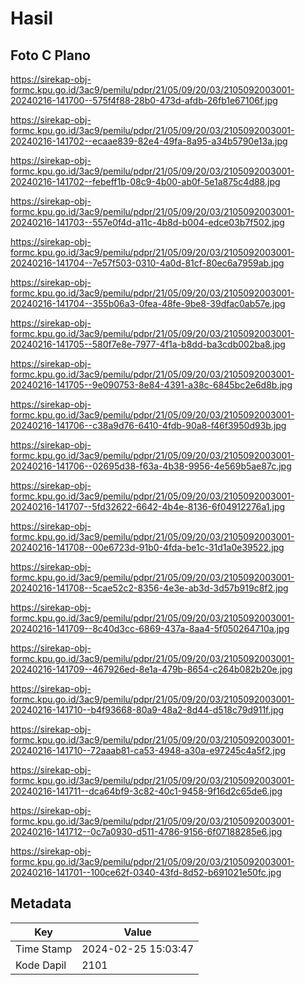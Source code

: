 # Hasil

## Foto C Plano

https://sirekap-obj-formc.kpu.go.id/3ac9/pemilu/pdpr/21/05/09/20/03/2105092003001-20240216-141700--575f4f88-28b0-473d-afdb-26fb1e67106f.jpg

https://sirekap-obj-formc.kpu.go.id/3ac9/pemilu/pdpr/21/05/09/20/03/2105092003001-20240216-141702--ecaae839-82e4-49fa-8a95-a34b5790e13a.jpg

https://sirekap-obj-formc.kpu.go.id/3ac9/pemilu/pdpr/21/05/09/20/03/2105092003001-20240216-141702--febeff1b-08c9-4b00-ab0f-5e1a875c4d88.jpg

https://sirekap-obj-formc.kpu.go.id/3ac9/pemilu/pdpr/21/05/09/20/03/2105092003001-20240216-141703--557e0f4d-a11c-4b8d-b004-edce03b7f502.jpg

https://sirekap-obj-formc.kpu.go.id/3ac9/pemilu/pdpr/21/05/09/20/03/2105092003001-20240216-141704--7e57f503-0310-4a0d-81cf-80ec6a7959ab.jpg

https://sirekap-obj-formc.kpu.go.id/3ac9/pemilu/pdpr/21/05/09/20/03/2105092003001-20240216-141704--355b06a3-0fea-48fe-9be8-39dfac0ab57e.jpg

https://sirekap-obj-formc.kpu.go.id/3ac9/pemilu/pdpr/21/05/09/20/03/2105092003001-20240216-141705--580f7e8e-7977-4f1a-b8dd-ba3cdb002ba8.jpg

https://sirekap-obj-formc.kpu.go.id/3ac9/pemilu/pdpr/21/05/09/20/03/2105092003001-20240216-141705--9e090753-8e84-4391-a38c-6845bc2e6d8b.jpg

https://sirekap-obj-formc.kpu.go.id/3ac9/pemilu/pdpr/21/05/09/20/03/2105092003001-20240216-141706--c38a9d76-6410-4fdb-90a8-f46f3950d93b.jpg

https://sirekap-obj-formc.kpu.go.id/3ac9/pemilu/pdpr/21/05/09/20/03/2105092003001-20240216-141706--02695d38-f63a-4b38-9956-4e569b5ae87c.jpg

https://sirekap-obj-formc.kpu.go.id/3ac9/pemilu/pdpr/21/05/09/20/03/2105092003001-20240216-141707--5fd32622-6642-4b4e-8136-6f04912276a1.jpg

https://sirekap-obj-formc.kpu.go.id/3ac9/pemilu/pdpr/21/05/09/20/03/2105092003001-20240216-141708--00e6723d-91b0-4fda-be1c-31d1a0e39522.jpg

https://sirekap-obj-formc.kpu.go.id/3ac9/pemilu/pdpr/21/05/09/20/03/2105092003001-20240216-141708--5cae52c2-8356-4e3e-ab3d-3d57b919c8f2.jpg

https://sirekap-obj-formc.kpu.go.id/3ac9/pemilu/pdpr/21/05/09/20/03/2105092003001-20240216-141709--8c40d3cc-6869-437a-8aa4-5f050264710a.jpg

https://sirekap-obj-formc.kpu.go.id/3ac9/pemilu/pdpr/21/05/09/20/03/2105092003001-20240216-141709--467926ed-8e1a-479b-8654-c264b082b20e.jpg

https://sirekap-obj-formc.kpu.go.id/3ac9/pemilu/pdpr/21/05/09/20/03/2105092003001-20240216-141710--b4f93668-80a9-48a2-8d44-d518c79d911f.jpg

https://sirekap-obj-formc.kpu.go.id/3ac9/pemilu/pdpr/21/05/09/20/03/2105092003001-20240216-141710--72aaab81-ca53-4948-a30a-e97245c4a5f2.jpg

https://sirekap-obj-formc.kpu.go.id/3ac9/pemilu/pdpr/21/05/09/20/03/2105092003001-20240216-141711--dca64bf9-3c82-40c1-9458-9f16d2c65de6.jpg

https://sirekap-obj-formc.kpu.go.id/3ac9/pemilu/pdpr/21/05/09/20/03/2105092003001-20240216-141712--0c7a0930-d511-4786-9156-6f07188285e6.jpg

https://sirekap-obj-formc.kpu.go.id/3ac9/pemilu/pdpr/21/05/09/20/03/2105092003001-20240216-141701--100ce62f-0340-43fd-8d52-b691021e50fc.jpg


## Metadata

| Key        | Value               |
| ---------- | ------------------- |
| Time Stamp | 2024-02-25 15:03:47 |
| Kode Dapil | 2101                |



